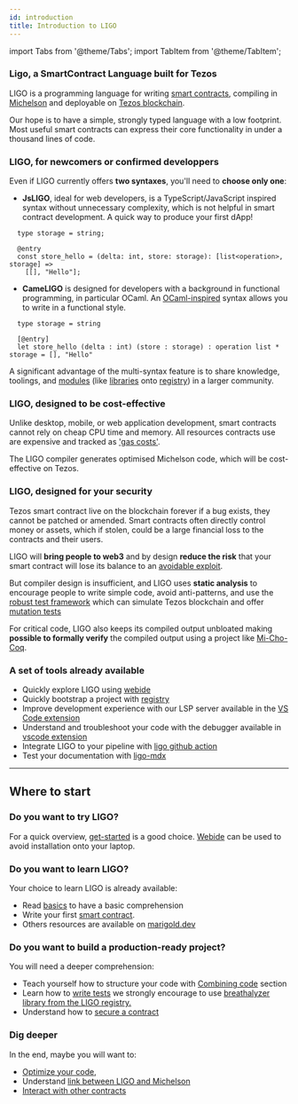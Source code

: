 ```yaml
---
id: introduction
title: Introduction to LIGO
---
```


import Tabs from '@theme/Tabs';
import TabItem from '@theme/TabItem';

### Ligo, a SmartContract Language built for Tezos

LIGO is a programming language for writing [smart contracts](https://opentezos.com/tezos-basics/smart-contracts), compiling in [Michelson](https://opentezos.com/michelson) and deployable on [Tezos blockchain](https://tezos.com/).

Our hope is to have a simple, strongly typed language with
a low footprint. Most useful smart contracts can express their core functionality in under a
thousand lines of code.

### LIGO, for newcomers or confirmed developpers

Even if LIGO currently offers **two syntaxes**, you'll need to **choose only one**:

  - **JsLIGO**, ideal for web developers, is a TypeScript/JavaScript inspired syntax without unnecessary complexity, which is not helpful in smart contract development. A quick way to produce your first dApp!


```jsligo
  type storage = string;

  @entry
  const store_hello = (delta: int, store: storage): [list<operation>, storage] =>
    [[], "Hello"];
```

  - **CameLIGO** is designed for developers with a background in
    functional programming, in particular OCaml. An
    [OCaml-inspired](https://ocaml.org/) syntax allows you to write in
    a functional style.


```cameligo
  type storage = string

  [@entry]
  let store_hello (delta : int) (store : storage) : operation list * storage = [], "Hello"
```

A significant advantage of the multi-syntax feature is to share knowledge, toolings, and [modules](https://ligolang.org/docs/language-basics/modules) (like [libraries](https://ligolang.org/docs/advanced/package-management) onto [registry](https://packages.ligolang.org/packages)) in a larger community.

### LIGO, designed to be cost-effective

Unlike desktop, mobile, or web application development, smart
contracts cannot rely on cheap CPU time and memory.  All resources
contracts use are expensive and tracked as
['gas costs'](https://ligolang.org/docs/tutorials/optimisation/#tezos-gas-model).

The LIGO compiler generates optimised Michelson code, which will
be cost-effective on Tezos.


### LIGO, designed for your security

Tezos smart contract live on the blockchain forever if a bug exists,
they cannot be patched or amended.  Smart contracts often directly
control money or assets, which if stolen, could be a large financial
loss to the contracts and their users.

LIGO will **bring people to web3** and by design **reduce the risk**
 that your smart contract will lose its balance to an
 [avoidable exploit](https://www.wired.com/2016/06/50-million-hack-just-showed-dao-human/).

But compiler design is insufficient, and LIGO uses **static analysis** to
encourage people to write simple code, avoid anti-patterns, and use
the
[robust test framework](https://ligolang.org/docs/testing/testing)
which can simulate Tezos blockchain and offer
[mutation tests](https://ligolang.org/docs/advanced/mutation-testing)

For critical code, LIGO also keeps its compiled output unbloated making **possible to formally verify** the compiled output using a project like
[Mi-Cho-Coq](https://gitlab.com/nomadic-labs/mi-cho-coq/).

### A set of tools already available

- Quickly explore LIGO using [webide](https://ide.ligolang.org/local)
- Quickly bootstrap a project with [registry](https://packages.ligolang.org/packages)
- Improve development experience with our LSP server available in the
  [VS Code extension](https://marketplace.visualstudio.com/items?itemName=ligolang-publish.ligo-vscode)
- Understand and troubleshoot your code with the debugger available in [vscode extension](https://marketplace.visualstudio.com/items?itemName=ligolang-publish.ligo-vscode)
- Integrate LIGO to your pipeline with [ligo github action](https://github.com/marigold-dev/ligo-action)
- Test your documentation with [ligo-mdx](https://github.com/ligolang/ligo-mdx)

---

## Where to start

### Do you want to try LIGO?

For a quick overview, [get-started]( https://ligolang.org/docs/tutorials/getting-started) is a good choice. [Webide](https://ide.ligolang.org/) can be used to avoid installation onto your laptop.

### Do you want to learn LIGO?

Your choice to learn LIGO is already available:
- Read [basics](https://ligolang.org/docs/language-basics/types) to have a basic comprehension
- Write your first [smart contract](https://ligolang.org/docs/tutorials/taco-shop/tezos-taco-shop-smart-contract).
- Others resources are available on [marigold.dev](https://www.marigold.dev/learn)

### Do you want to build a production-ready project?

You will need a deeper comprehension:
- Teach yourself how to structure your code with [Combining code](https://ligolang.org/docs/next/language-basics/modules) section
- Learn how to [write tests](https://ligolang.org/docs/next/testing/testing?lang=jsligo) we strongly encourage to use [breathalyzer library from the LIGO registry.](https://packages.ligolang.org/package/ligo-breathalyzer)
- Understand how to [secure a contract](https://ligolang.org/docs/tutorials/security)

### Dig deeper

In the end, maybe you will want to:
- [Optimize your code](https://ligolang.org/docs/tutorials/optimisation/),
- Understand [link between LIGO and Michelson](https://ligolang.org/docs/advanced/michelson-and-ligo)
- [Interact with other contracts](https://ligolang.org/docs/tutorials/inter-contract-calls/)

<!-- updated use of entry -->
